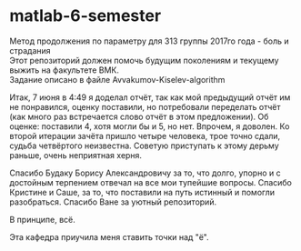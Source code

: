 # matlab-6-semester
Метод продолжения по параметру для 313 группы 2017го года - боль и страдания  
Этот репозиторий должен помочь будущим поколениям и текущему выжить на факультете ВМК.  
Задание описано в файле Avvakumov-Kiselev-algorithm

Итак, 7 июня в 4:49 я доделал отчёт, так как мой предыдущий отчёт им не понравился, оценку поставили, но потребовали переделать отчёт (как много раз встречается слово отчёт в этом предложении). Об оценке: поставили 4, хотя могли бы и 5, но нет. Впрочем, я доволен. Ко второй итерации зачёта пришло четыре человека, трое точно сдали, судьба четвёртого неизвестна. Советую приступать к этому дерьму раньше, очень неприятная херня. 

Спасибо Будаку Борису Александровичу за то, что долго, упорно и с достойным терпением отвечал на все мои тупейшие вопросы. Спасибо Кристине и Саше, за то, что поставили на путь истинный и помогли разобраться. Спасибо Ване за уютный репозиторий. 

В принципе, всё. 
























Эта кафедра приучила меня ставить точки над "ё".
